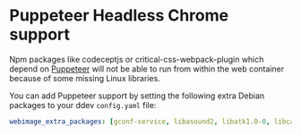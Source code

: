 # Puppeteer Headless Chrome support

Npm packages like codeceptjs or critical-css-webpack-plugin which depend on [Puppeteer](https://github.com/puppeteer/puppeteer/) will not be able to run from within the web container because of some missing Linux libraries.

You can add Puppeteer support by setting the following extra Debian packages to your ddev `config.yaml` file:

```yaml
webimage_extra_packages: [gconf-service, libasound2, libatk1.0-0, libcairo2, libgconf-2-4, libgdk-pixbuf2.0-0, libgtk-3-0, libnspr4, libpango-1.0-0, libpangocairo-1.0-0, libx11-xcb1, libxcomposite1, libxcursor1, libxdamage1, libxfixes3, libxi6, libxrandr2, libxrender1, libxss1, libxtst6, fonts-liberation, libappindicator1, libnss3, xdg-utils]
```
